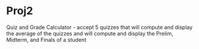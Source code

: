 # Proj2
Quiz and Grade Calculator - accept 5 quizzes that will compute and display the average of the quizzes and will compute and display the Prelim, Midterm, and Finals of a student

